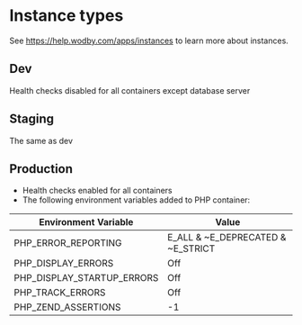 # Instance types

See https://help.wodby.com/apps/instances to learn more about instances.

## Dev

Health checks disabled for all containers except database server

## Staging

The same as dev

## Production

* Health checks enabled for all containers
* The following environment variables added to PHP container:

| Environment Variable       | Value                             |
| -------------------------- | --------------------------------- |
| PHP_ERROR_REPORTING        | E_ALL & ~E_DEPRECATED & ~E_STRICT |
| PHP_DISPLAY_ERRORS         | Off                               |
| PHP_DISPLAY_STARTUP_ERRORS | Off                               |
| PHP_TRACK_ERRORS           | Off                               |
| PHP_ZEND_ASSERTIONS        | -1                                |
